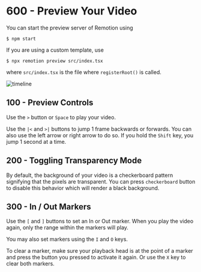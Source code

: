 # 600 - Preview Your Video

You can start the preview server of Remotion using

```
$ npm start
```

If you are using a custom template, use

```
$ npx remotion preview src/index.tsx
```

where ```src/index.tsx``` is the file where ```registerRoot()``` is called.

![timeline](https://user-images.githubusercontent.com/12828104/151999247-223cfb33-21fc-4675-87bf-ecebd1eaaf66.png)

## 100 - Preview Controls

Use the ```>``` button or ```Space``` to play your video.

Use the ```|<``` and ```>|``` buttons to jump 1 frame backwards or forwards. You can also use the left arrow or right arrow to do so. If you hold the ```Shift``` key, you jump 1 second at a time.

## 200 - Toggling Transparency Mode

By default, the background of your video is a checkerboard pattern signifying that the pixels are transparent. You can press ```checkerboard``` button to disable this behavior which will render a black background.

## 300 - In / Out Markers

Use the ```[``` and ```]``` buttons to set an In or Out marker. When you play the video again, only the range within the markers will play.

You may also set markers using the ```I``` and ```O``` keys.

To clear a marker, make sure your playback head is at the point of a marker and press the button you pressed to activate it again. Or use the ```X``` key to clear both markers.

